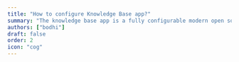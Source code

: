 ```yaml
---
title: "How to configure Knowledge Base app?"
summary: "The knowledge base app is a fully configurable modern open source knowledge base management system. You can checkout the articles in the section to get a better clarity on customising the default settings. "
authors: ["bodhi"]
draft: false
order: 2
icon: "cog"
---
```

